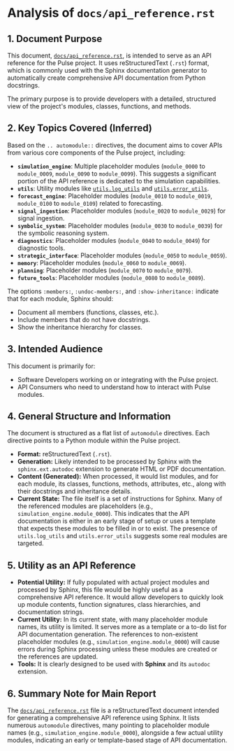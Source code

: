 # Analysis of `docs/api_reference.rst`

## 1. Document Purpose

This document, [`docs/api_reference.rst`](../../docs/api_reference.rst:1), is intended to serve as an API reference for the Pulse project. It uses reStructuredText (`.rst`) format, which is commonly used with the Sphinx documentation generator to automatically create comprehensive API documentation from Python docstrings.

The primary purpose is to provide developers with a detailed, structured view of the project's modules, classes, functions, and methods.

## 2. Key Topics Covered (Inferred)

Based on the `.. automodule::` directives, the document aims to cover APIs from various core components of the Pulse project, including:

*   **`simulation_engine`**: Multiple placeholder modules (`module_0000` to `module_0009`, `module_0090` to `module_0099`). This suggests a significant portion of the API reference is dedicated to the simulation capabilities.
*   **`utils`**: Utility modules like [`utils.log_utils`](../../utils/log_utils.py:1) and [`utils.error_utils`](../../utils/error_utils.py:1).
*   **`forecast_engine`**: Placeholder modules (`module_0010` to `module_0019`, `module_0100` to `module_0109`) related to forecasting.
*   **`signal_ingestion`**: Placeholder modules (`module_0020` to `module_0029`) for signal ingestion.
*   **`symbolic_system`**: Placeholder modules (`module_0030` to `module_0039`) for the symbolic reasoning system.
*   **`diagnostics`**: Placeholder modules (`module_0040` to `module_0049`) for diagnostic tools.
*   **`strategic_interface`**: Placeholder modules (`module_0050` to `module_0059`).
*   **`memory`**: Placeholder modules (`module_0060` to `module_0069`).
*   **`planning`**: Placeholder modules (`module_0070` to `module_0079`).
*   **`future_tools`**: Placeholder modules (`module_0080` to `module_0089`).

The options `:members:`, `:undoc-members:`, and `:show-inheritance:` indicate that for each module, Sphinx should:
*   Document all members (functions, classes, etc.).
*   Include members that do not have docstrings.
*   Show the inheritance hierarchy for classes.

## 3. Intended Audience

This document is primarily for:

*   Software Developers working on or integrating with the Pulse project.
*   API Consumers who need to understand how to interact with Pulse modules.

## 4. General Structure and Information

The document is structured as a flat list of `automodule` directives. Each directive points to a Python module within the Pulse project.

*   **Format:** reStructuredText (`.rst`).
*   **Generation:** Likely intended to be processed by Sphinx with the `sphinx.ext.autodoc` extension to generate HTML or PDF documentation.
*   **Content (Generated):** When processed, it would list modules, and for each module, its classes, functions, methods, attributes, etc., along with their docstrings and inheritance details.
*   **Current State:** The file itself is a set of instructions for Sphinx. Many of the referenced modules are placeholders (e.g., `simulation_engine.module_0000`). This indicates that the API documentation is either in an early stage of setup or uses a template that expects these modules to be filled in or to exist. The presence of `utils.log_utils` and `utils.error_utils` suggests some real modules are targeted.

## 5. Utility as an API Reference

*   **Potential Utility:** If fully populated with actual project modules and processed by Sphinx, this file would be highly useful as a comprehensive API reference. It would allow developers to quickly look up module contents, function signatures, class hierarchies, and documentation strings.
*   **Current Utility:** In its current state, with many placeholder module names, its utility is limited. It serves more as a template or a to-do list for API documentation generation. The references to non-existent placeholder modules (e.g., `simulation_engine.module_0000`) will cause errors during Sphinx processing unless these modules are created or the references are updated.
*   **Tools:** It is clearly designed to be used with **Sphinx** and its `autodoc` extension.

## 6. Summary Note for Main Report

The [`docs/api_reference.rst`](../../docs/api_reference.rst:1) file is a reStructuredText document intended for generating a comprehensive API reference using Sphinx. It lists numerous `automodule` directives, many pointing to placeholder module names (e.g., `simulation_engine.module_0000`), alongside a few actual utility modules, indicating an early or template-based stage of API documentation.